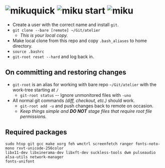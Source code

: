 # ![miku]quick ![miku] start ![miku]
* Create a user with the correct name and install `git`.
* `git clone --bare [remote] ~/Git/atelier`
	* _This is your local copy._
* Make local clone from this repo and copy `.bash_aliases` to home directory.
* `source .bashrc`
* `git-root reset --hard` and log back in.

## On committing and restoring changes
* `git-root` is an alias for working with bare repo `~/Git/atelier` with the work-tree starting at `/`
	* `git-root status` -- Ignore unmonitored files with `-uno`
* All normal git commands _(diff, checkout, etc.)_ should work.
	* `git-root add -u` and push changes back to remote on occasion.
	* _Keep things simple and **DO NOT** stage files that require root file permissions._

## Required packages
```
sudo htop git gcc make xorg feh wmctrl screenfetch ranger fonts-noto-mono rxvt-unicode-256color
libx11-dev libxinerama-dev libxft-dev suckless-tools dwm pulseaudio alsa-utils network-manager
fonts-unifont
```

[miku]: https://i.imgur.com/Nr7HV9a.png
